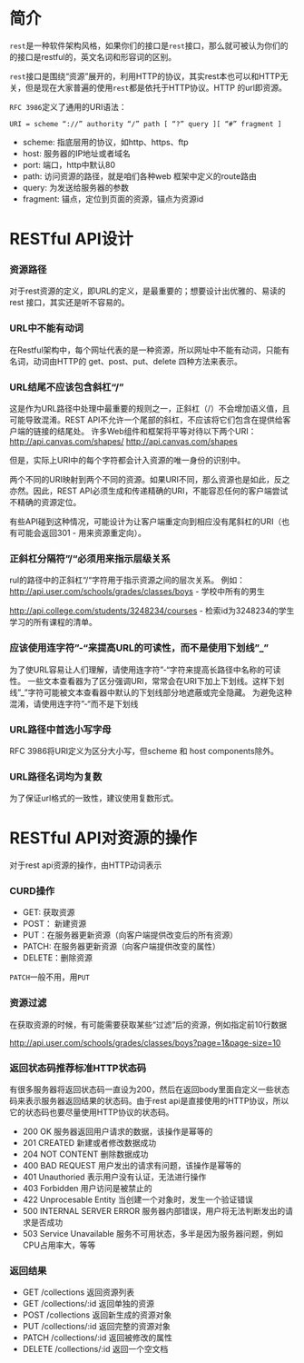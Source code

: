 # 简介

`rest`是一种软件架构风格，如果你们的接口是`rest`接口，那么就可被认为你们的的接口是restful的，英文名词和形容词的区别。

`rest`接口是围绕“资源”展开的，利用HTTP的协议，其实rest本也可以和HTTP无关，但是现在大家普遍的使用`rest`都是依托于HTTP协议。HTTP 的url即资源。

`RFC 3986`定义了通用的URI语法：

```
URI = scheme “://” authority “/” path [ “?” query ][ “#” fragment ]
```

- scheme: 指底层用的协议，如http、https、ftp
- host: 服务器的IP地址或者域名
- port: 端口，http中默认80
- path: 访问资源的路径，就是咱们各种web 框架中定义的route路由
- query: 为发送给服务器的参数
- fragment: 锚点，定位到页面的资源，锚点为资源id

# RESTful API设计

### 资源路径

对于rest资源的定义，即URL的定义，是最重要的；想要设计出优雅的、易读的rest 接口，其实还是听不容易的。

### URL中不能有动词

在Restful架构中，每个网址代表的是一种资源，所以网址中不能有动词，只能有名词，动词由HTTP的 get、post、put、delete 四种方法来表示。

### URL结尾不应该包含斜杠“/”

这是作为URL路径中处理中最重要的规则之一，正斜杠（/）不会增加语义值，且可能导致混淆。REST API不允许一个尾部的斜杠，不应该将它们包含在提供给客户端的链接的结尾处。
许多Web组件和框架将平等对待以下两个URI：
<http://api.canvas.com/shapes/>
<http://api.canvas.com/shapes>

但是，实际上URI中的每个字符都会计入资源的唯一身份的识别中。

两个不同的URI映射到两个不同的资源。如果URI不同，那么资源也是如此，反之亦然。因此，REST API必须生成和传递精确的URI，不能容忍任何的客户端尝试不精确的资源定位。

有些API碰到这种情况，可能设计为让客户端重定向到相应没有尾斜杠的URI（也有可能会返回301 - 用来资源重定向）。

### 正斜杠分隔符”/“必须用来指示层级关系

rul的路径中的正斜杠“/“字符用于指示资源之间的层次关系。
例如：
<http://api.user.com/schools/grades/classes/boys> - 学校中所有的男生

<http://api.college.com/students/3248234/courses> - 检索id为3248234的学生学习的所有课程的清单。

### 应该使用连字符”-“来提高URL的可读性，而不是使用下划线”_”

为了使URL容易让人们理解，请使用连字符”-“字符来提高长路径中名称的可读性。
一些文本查看器为了区分强调URI，常常会在URI下加上下划线。这样下划线”_”字符可能被文本查看器中默认的下划线部分地遮蔽或完全隐藏。
为避免这种混淆，请使用连字符”-“而不是下划线

### URL路径中首选小写字母

RFC 3986将URI定义为区分大小写，但scheme 和 host components除外。

### URL路径名词均为复数

为了保证url格式的一致性，建议使用复数形式。

# RESTful API对资源的操作

对于rest api资源的操作，由HTTP动词表示

### CURD操作

- GET: 获取资源
- POST： 新建资源
- PUT：在服务器更新资源（向客户端提供改变后的所有资源）
- PATCH: 在服务器更新资源（向客户端提供改变的属性）
- DELETE：删除资源

`PATCH`一般不用，用`PUT`

### 资源过滤

在获取资源的时候，有可能需要获取某些“过滤”后的资源，例如指定前10行数据

<http://api.user.com/schools/grades/classes/boys?page=1&page-size=10>

### 返回状态码推荐标准HTTP状态码

有很多服务器将返回状态码一直设为200，然后在返回body里面自定义一些状态码来表示服务器返回结果的状态码。由于rest api是直接使用的HTTP协议，所以它的状态码也要尽量使用HTTP协议的状态码。

- 200 OK 服务器返回用户请求的数据，该操作是幂等的
- 201 CREATED 新建或者修改数据成功
- 204 NOT CONTENT 删除数据成功
- 400 BAD REQUEST 用户发出的请求有问题，该操作是幂等的
- 401 Unauthoried 表示用户没有认证，无法进行操作
- 403 Forbidden 用户访问是被禁止的
- 422 Unprocesable Entity 当创建一个对象时，发生一个验证错误
- 500 INTERNAL SERVER ERROR 服务器内部错误，用户将无法判断发出的请求是否成功
- 503 Service Unavailable 服务不可用状态，多半是因为服务器问题，例如CPU占用率大，等等

### 返回结果

- GET /collections 返回资源列表
- GET /collections/:id 返回单独的资源
- POST /collections 返回新生成的资源对象
- PUT /collections/:id 返回完整的资源对象
- PATCH /collections/:id 返回被修改的属性
- DELETE /collections/:id 返回一个空文档